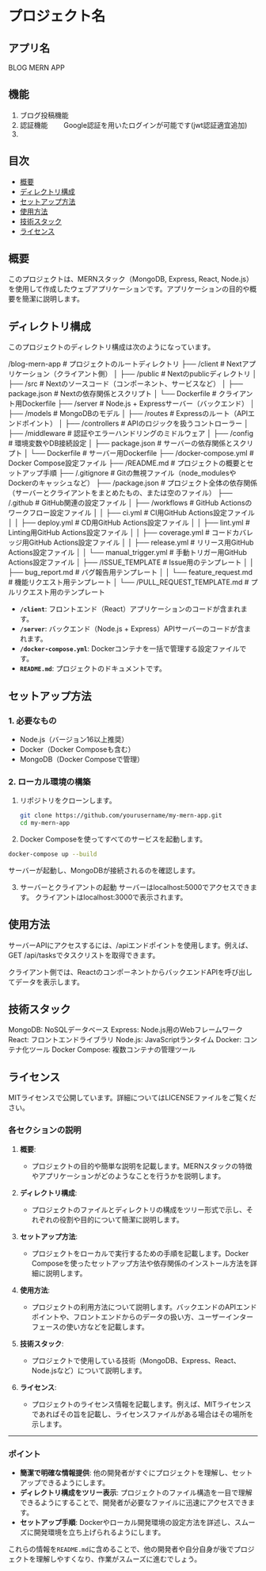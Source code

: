 # プロジェクト名
## アプリ名
BLOG MERN APP
## 機能
1. ブログ投稿機能
2. 認証機能
　　Google認証を用いたログインが可能です(jwt認証適宜追加)
3. 


## 目次
- [概要](#概要)
- [ディレクトリ構成](#ディレクトリ構成)
- [セットアップ方法](#セットアップ方法)
- [使用方法](#使用方法)
- [技術スタック](#技術スタック)
- [ライセンス](#ライセンス)

## 概要

このプロジェクトは、MERNスタック（MongoDB, Express, React, Node.js）を使用して作成したウェブアプリケーションです。アプリケーションの目的や概要を簡潔に説明します。

## ディレクトリ構成

このプロジェクトのディレクトリ構成は次のようになっています。

/blog-mern-app              # プロジェクトのルートディレクトリ
├── /client                 # Nextアプリケーション（クライアント側）
│   ├── /public             # Nextのpublicディレクトリ
│   ├── /src                # Nextのソースコード（コンポーネント、サービスなど）
│   ├── package.json        # Nextの依存関係とスクリプト
│   └── Dockerfile          # クライアント用Dockerfile
├── /server                 # Node.js + Expressサーバー（バックエンド）
│   ├── /models             # MongoDBのモデル
│   ├── /routes             # Expressのルート（APIエンドポイント）
│   ├── /controllers        # APIのロジックを扱うコントローラー
│   ├── /middleware         # 認証やエラーハンドリングのミドルウェア
│   ├── /config             # 環境変数やDB接続設定
│   ├── package.json        # サーバーの依存関係とスクリプト
│   └── Dockerfile          # サーバー用Dockerfile
├── /docker-compose.yml     # Docker Compose設定ファイル
├── /README.md              # プロジェクトの概要とセットアップ手順
├── /.gitignore             # Gitの無視ファイル（node_modulesやDockerのキャッシュなど）
├── /package.json           # プロジェクト全体の依存関係（サーバーとクライアントをまとめたもの、または空のファイル）
├── /.github                # GitHub関連の設定ファイル
│   ├── /workflows          # GitHub Actionsのワークフロー設定ファイル
│   │   ├── ci.yml          # CI用GitHub Actions設定ファイル
│   │   ├── deploy.yml      # CD用GitHub Actions設定ファイル
│   │   ├── lint.yml        # Linting用GitHub Actions設定ファイル
│   │   ├── coverage.yml    # コードカバレッジ用GitHub Actions設定ファイル
│   │   ├── release.yml     # リリース用GitHub Actions設定ファイル
│   │   └── manual_trigger.yml # 手動トリガー用GitHub Actions設定ファイル
│   ├── /ISSUE_TEMPLATE     # Issue用のテンプレート
│   │   ├── bug_report.md   # バグ報告用テンプレート
│   │   └── feature_request.md # 機能リクエスト用テンプレート
│   └── /PULL_REQUEST_TEMPLATE.md # プルリクエスト用のテンプレート





- **`/client`**: フロントエンド（React）アプリケーションのコードが含まれます。
- **`/server`**: バックエンド（Node.js + Express）APIサーバーのコードが含まれます。
- **`/docker-compose.yml`**: Dockerコンテナを一括で管理する設定ファイルです。
- **`README.md`**: プロジェクトのドキュメントです。

## セットアップ方法

### 1. 必要なもの

- Node.js（バージョン16以上推奨）
- Docker（Docker Composeも含む）
- MongoDB（Docker Composeで管理）

### 2. ローカル環境の構築

1. リポジトリをクローンします。

   ```bash
   git clone https://github.com/yourusername/my-mern-app.git
   cd my-mern-app
   ```

2. Docker Composeを使ってすべてのサービスを起動します。

  ```bash
  docker-compose up --build
  ```
  サーバーが起動し、MongoDBが接続されるのを確認します。

3. サーバーとクライアントの起動
  サーバーはlocalhost:5000でアクセスできます。
  クライアントはlocalhost:3000で表示されます。

## 使用方法
サーバーAPIにアクセスするには、/apiエンドポイントを使用します。例えば、GET /api/tasksでタスクリストを取得できます。

クライアント側では、ReactのコンポーネントからバックエンドAPIを呼び出してデータを表示します。

## 技術スタック
MongoDB: NoSQLデータベース
Express: Node.js用のWebフレームワーク
React: フロントエンドライブラリ
Node.js: JavaScriptランタイム
Docker: コンテナ化ツール
Docker Compose: 複数コンテナの管理ツール

## ライセンス
MITライセンスで公開しています。詳細についてはLICENSEファイルをご覧ください。


### 各セクションの説明

1. **概要**:
   - プロジェクトの目的や簡単な説明を記載します。MERNスタックの特徴やアプリケーションがどのようなことを行うかを説明します。

2. **ディレクトリ構成**:
   - プロジェクトのファイルとディレクトリの構成をツリー形式で示し、それぞれの役割や目的について簡潔に説明します。

3. **セットアップ方法**:
   - プロジェクトをローカルで実行するための手順を記載します。Docker Composeを使ったセットアップ方法や依存関係のインストール方法を詳細に説明します。

4. **使用方法**:
   - プロジェクトの利用方法について説明します。バックエンドのAPIエンドポイントや、フロントエンドからのデータの扱い方、ユーザーインターフェースの使い方などを記載します。

5. **技術スタック**:
   - プロジェクトで使用している技術（MongoDB、Express、React、Node.jsなど）について説明します。

6. **ライセンス**:
   - プロジェクトのライセンス情報を記載します。例えば、MITライセンスであればその旨を記載し、ライセンスファイルがある場合はその場所を示します。

---

### ポイント

- **簡潔で明確な情報提供**: 他の開発者がすぐにプロジェクトを理解し、セットアップできるようにします。
- **ディレクトリ構成をツリー表示**: プロジェクトのファイル構造を一目で理解できるようにすることで、開発者が必要なファイルに迅速にアクセスできます。
- **セットアップ手順**: Dockerやローカル開発環境の設定方法を詳述し、スムーズに開発環境を立ち上げられるようにします。

これらの情報を`README.md`に含めることで、他の開発者や自分自身が後でプロジェクトを理解しやすくなり、作業がスムーズに進むでしょう。

